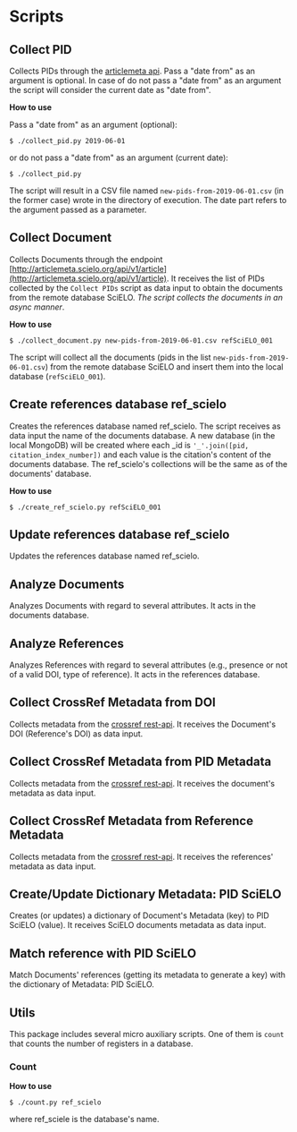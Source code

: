 # Scripts

## Collect PID

Collects PIDs through the [articlemeta api](https://github.com/scieloorg/articlemetaapi). Pass a "date from" as an argument is optional. In case of do not pass a "date from" as an argument the script will consider the current date as "date from".

**How to use**

Pass a "date from" as an argument (optional): 

`$ ./collect_pid.py 2019-06-01`

or do not pass a "date from" as an argument (current date):

`$ ./collect_pid.py`

The script will result in a CSV file named `new-pids-from-2019-06-01.csv` (in the former case) wrote in the directory of execution. The date part refers to the argument passed as a parameter.


## Collect Document

Collects Documents through the endpoint [http://articlemeta.scielo.org/api/v1/article](http://articlemeta.scielo.org/api/v1/article). It receives the list of PIDs collected by the `Collect PIDs` script as data input to obtain the documents from the remote database SciELO. _The script collects the documents in an async manner_.

**How to use**

`$ ./collect_document.py new-pids-from-2019-06-01.csv refSciELO_001`

The script will collect all the documents (pids in the list `new-pids-from-2019-06-01.csv`) from the remote database SciELO and insert them into the local database (`refSciELO_001`).


## Create references database ref_scielo

Creates the references database named ref_scielo. The script receives as data input the name of the documents database. A new database (in the local MongoDB) will be created where each _id is `'_'.join([pid, citation_index_number])` and each value is the citation's content of the documents database. The ref_scielo's collections will be the same as of the documents' database.

**How to use**

`$ ./create_ref_scielo.py refSciELO_001`


## Update references database ref_scielo

Updates the references database named ref_scielo.


## Analyze Documents

Analyzes Documents with regard to several attributes. It acts in the documents database.


## Analyze References

Analyzes References with regard to several attributes (e.g., presence or not of a valid DOI, type of reference). It acts in the references database.


## Collect CrossRef Metadata from DOI

Collects metadata from the [crossref rest-api](https://www.crossref.org/services/metadata-delivery/rest-api/). It receives the Document's DOI (Reference's DOI) as data input.


## Collect CrossRef Metadata from PID Metadata

Collects metadata from the [crossref rest-api](https://www.crossref.org/services/metadata-delivery/rest-api/). It receives the document's metadata as data input.


## Collect CrossRef Metadata from Reference Metadata

Collects metadata from the [crossref rest-api](https://www.crossref.org/services/metadata-delivery/rest-api/). It receives the references' metadata as data input.


## Create/Update Dictionary Metadata: PID SciELO

Creates (or updates) a dictionary of Document's Metadata (key) to PID SciELO (value). It receives SciELO documents metadata as data input.


## Match reference with PID SciELO

Match Documents' references (getting its metadata to generate a key) with the dictionary of Metadata: PID SciELO.


## Utils

This package includes several micro auxiliary scripts. One of them is `count` that counts the number of registers in a database.

### Count

**How to use**

`$ ./count.py ref_scielo`

where ref_sciele is the database's name.